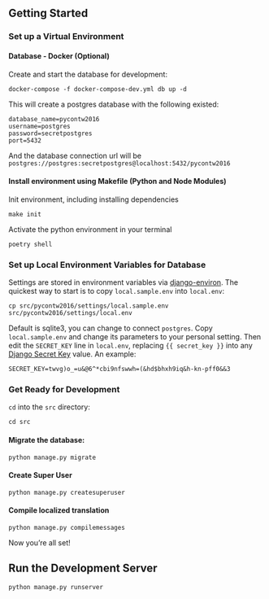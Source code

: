 ## Getting Started
### Set up a Virtual Environment

#### Database - Docker (Optional)
Create and start the database for development:

    docker-compose -f docker-compose-dev.yml db up -d

This will create a postgres database with the following existed:
```
database_name=pycontw2016
username=postgres
password=secretpostgres
port=5432
```
And the database connection url will be `postgres://postgres:secretpostgres@localhost:5432/pycontw2016`

#### Install environment using Makefile (Python and Node Modules)
Init environment, including installing dependencies

    make init

Activate the python environment in your terminal

    poetry shell

### Set up Local Environment Variables for Database

Settings are stored in environment variables via [django-environ](http://django-environ.readthedocs.org/en/latest/). The quickest way to start is to copy `local.sample.env` into `local.env`:

    cp src/pycontw2016/settings/local.sample.env src/pycontw2016/settings/local.env

Default is sqlite3, you can change to connect `postgres`. Copy `local.sample.env` and change its parameters to your personal setting.
Then edit the `SECRET_KEY` line in `local.env`, replacing `{{ secret_key }}` into any [Django Secret Key](http://www.miniwebtool.com/django-secret-key-generator/) value. An example:

    SECRET_KEY=twvg)o_=u&@6^*cbi9nfswwh=(&hd$bhxh9iq&h-kn-pff0&&3

### Get Ready for Development

`cd` into the `src` directory:

    cd src

#### Migrate the database:

    python manage.py migrate

#### Create Super User

    python manage.py createsuperuser

#### Compile localized translation

    python manage.py compilemessages

Now you’re all set!

## Run the Development Server

    python manage.py runserver
